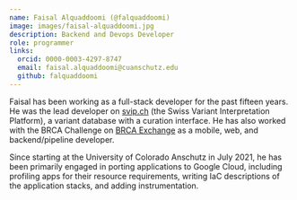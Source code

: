 ```yaml
---
name: Faisal Alquaddoomi (@falquaddoomi)
image: images/faisal-alquaddoomi.jpg
description: Backend and Devops Developer
role: programmer
links:
  orcid: 0000-0003-4297-8747
  email: faisal.alquaddoomi@cuanschutz.edu
  github: falquaddoomi
---
```


Faisal has been working as a full-stack developer for the past fifteen years. He was the lead developer on [svip.ch](https://svip.ch/) (the Swiss Variant Interpretation Platform), a variant database with a curation interface. He has also worked with the BRCA Challenge on [BRCA Exchange](https://brcaexchange.org/) as a mobile, web, and backend/pipeline developer.

Since starting at the University of Colorado Anschutz in July 2021, he has been primarily engaged in porting applications to Google Cloud, including profiling apps for their resource requirements, writing IaC descriptions of the application stacks, and adding instrumentation.

